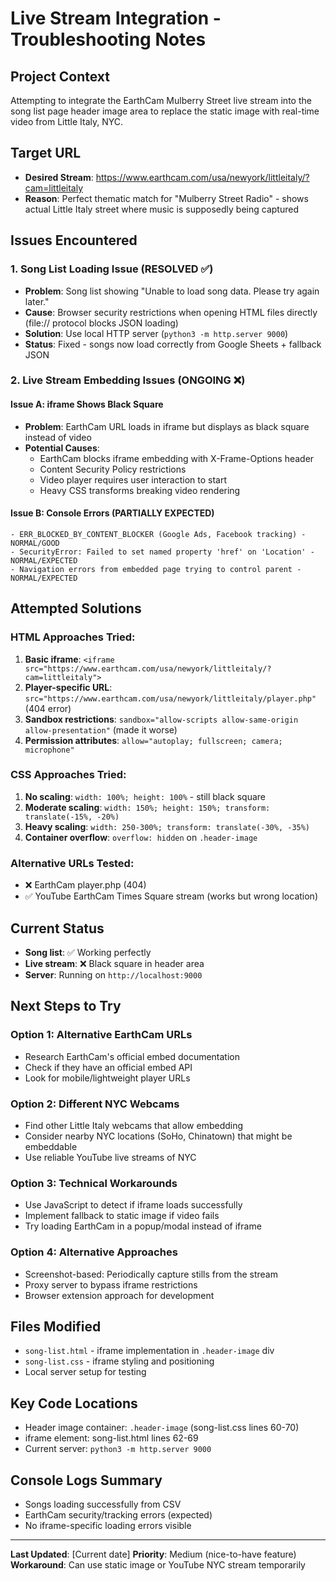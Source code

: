 # Live Stream Integration - Troubleshooting Notes

## Project Context
Attempting to integrate the EarthCam Mulberry Street live stream into the song list page header image area to replace the static image with real-time video from Little Italy, NYC.

## Target URL
- **Desired Stream**: https://www.earthcam.com/usa/newyork/littleitaly/?cam=littleitaly
- **Reason**: Perfect thematic match for "Mulberry Street Radio" - shows actual Little Italy street where music is supposedly being captured

## Issues Encountered

### 1. Song List Loading Issue (RESOLVED ✅)
- **Problem**: Song list showing "Unable to load song data. Please try again later."
- **Cause**: Browser security restrictions when opening HTML files directly (file:// protocol blocks JSON loading)
- **Solution**: Use local HTTP server (`python3 -m http.server 9000`)
- **Status**: Fixed - songs now load correctly from Google Sheets + fallback JSON

### 2. Live Stream Embedding Issues (ONGOING ❌)

#### Issue A: iframe Shows Black Square
- **Problem**: EarthCam URL loads in iframe but displays as black square instead of video
- **Potential Causes**:
  - EarthCam blocks iframe embedding with X-Frame-Options header
  - Content Security Policy restrictions
  - Video player requires user interaction to start
  - Heavy CSS transforms breaking video rendering

#### Issue B: Console Errors (PARTIALLY EXPECTED)
```
- ERR_BLOCKED_BY_CONTENT_BLOCKER (Google Ads, Facebook tracking) - NORMAL/GOOD
- SecurityError: Failed to set named property 'href' on 'Location' - NORMAL/EXPECTED
- Navigation errors from embedded page trying to control parent - NORMAL/EXPECTED
```

## Attempted Solutions

### HTML Approaches Tried:
1. **Basic iframe**: `<iframe src="https://www.earthcam.com/usa/newyork/littleitaly/?cam=littleitaly">`
2. **Player-specific URL**: `src="https://www.earthcam.com/usa/newyork/littleitaly/player.php"` (404 error)
3. **Sandbox restrictions**: `sandbox="allow-scripts allow-same-origin allow-presentation"` (made it worse)
4. **Permission attributes**: `allow="autoplay; fullscreen; camera; microphone"`

### CSS Approaches Tried:
1. **No scaling**: `width: 100%; height: 100%` - still black square
2. **Moderate scaling**: `width: 150%; height: 150%; transform: translate(-15%, -20%)`
3. **Heavy scaling**: `width: 250-300%; transform: translate(-30%, -35%)`
4. **Container overflow**: `overflow: hidden` on `.header-image`

### Alternative URLs Tested:
- ❌ EarthCam player.php (404)
- ✅ YouTube EarthCam Times Square stream (works but wrong location)

## Current Status
- **Song list**: ✅ Working perfectly
- **Live stream**: ❌ Black square in header area
- **Server**: Running on `http://localhost:9000`

## Next Steps to Try

### Option 1: Alternative EarthCam URLs
- Research EarthCam's official embed documentation
- Check if they have an official embed API
- Look for mobile/lightweight player URLs

### Option 2: Different NYC Webcams
- Find other Little Italy webcams that allow embedding
- Consider nearby NYC locations (SoHo, Chinatown) that might be embeddable
- Use reliable YouTube live streams of NYC

### Option 3: Technical Workarounds
- Use JavaScript to detect if iframe loads successfully
- Implement fallback to static image if video fails
- Try loading EarthCam in a popup/modal instead of iframe

### Option 4: Alternative Approaches
- Screenshot-based: Periodically capture stills from the stream
- Proxy server to bypass iframe restrictions
- Browser extension approach for development

## Files Modified
- `song-list.html` - iframe implementation in `.header-image` div
- `song-list.css` - iframe styling and positioning
- Local server setup for testing

## Key Code Locations
- Header image container: `.header-image` (song-list.css lines 60-70)
- iframe element: song-list.html lines 62-69
- Current server: `python3 -m http.server 9000`

## Console Logs Summary
- Songs loading successfully from CSV
- EarthCam security/tracking errors (expected)
- No iframe-specific loading errors visible

---
**Last Updated**: [Current date]
**Priority**: Medium (nice-to-have feature)
**Workaround**: Can use static image or YouTube NYC stream temporarily